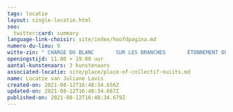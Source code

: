 ```yaml
---
tags: locatie
layout: single-locatie.html
seo:
  twitter:card: summary
language-link-choisir: site/index/hoofdpagina.md
numero-du-lieu: 9
witte-zin: " CHARGE DU BLANC       SUR LES BRANCHES       ÉTONNEMENT DU SILENCE"
openingstijd: 11.00 > 19.00 uur
aantal-kunstenaars: 3 kunstenaars
associated-locatie: site/place/place-of-collectif-nuiits.md
name: Locatie van Juliane Lavis
created-on: 2021-08-12T16:48:34.656Z
updated-on: 2021-08-12T16:48:34.667Z
published-on: 2021-08-12T16:48:34.679Z
---
```

